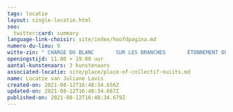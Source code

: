 ```yaml
---
tags: locatie
layout: single-locatie.html
seo:
  twitter:card: summary
language-link-choisir: site/index/hoofdpagina.md
numero-du-lieu: 9
witte-zin: " CHARGE DU BLANC       SUR LES BRANCHES       ÉTONNEMENT DU SILENCE"
openingstijd: 11.00 > 19.00 uur
aantal-kunstenaars: 3 kunstenaars
associated-locatie: site/place/place-of-collectif-nuiits.md
name: Locatie van Juliane Lavis
created-on: 2021-08-12T16:48:34.656Z
updated-on: 2021-08-12T16:48:34.667Z
published-on: 2021-08-12T16:48:34.679Z
---
```

